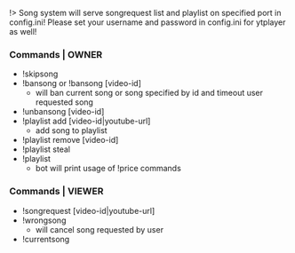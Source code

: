 !> Song system will serve songrequest list and playlist on specified port in config.ini! Please set your username and password in config.ini for ytplayer as well!

### Commands | OWNER
- !skipsong
- !bansong or !bansong [video-id]
    - will ban current song or song specified by id and timeout user requested song
- !unbansong [video-id]
- !playlist add [video-id|youtube-url]
    - add song to playlist
- !playlist remove [video-id]
- !playlist steal
- !playlist
    - bot will print usage of !price commands

### Commands | VIEWER
- !songrequest [video-id|youtube-url]
- !wrongsong
    - will cancel song requested by user
- !currentsong

